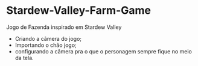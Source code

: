 # Stardew-Valley-Farm-Game
Jogo de Fazenda inspirado em Stardew Valley

- Criando a câmera do jogo;
- Importando o chão jogo;
- configurando a câmera pra o que o personagem sempre fique no meio da tela.
